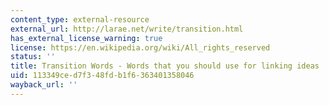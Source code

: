 ```yaml
---
content_type: external-resource
external_url: http://larae.net/write/transition.html
has_external_license_warning: true
license: https://en.wikipedia.org/wiki/All_rights_reserved
status: ''
title: Transition Words - Words that you should use for linking ideas
uid: 113349ce-d7f3-48fd-b1f6-363401358046
wayback_url: ''
---
```

